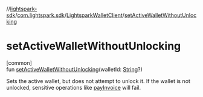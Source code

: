 //[lightspark-sdk](../../../index.md)/[com.lightspark.sdk](../index.md)/[LightsparkWalletClient](index.md)/[setActiveWalletWithoutUnlocking](set-active-wallet-without-unlocking.md)

# setActiveWalletWithoutUnlocking

[common]\
fun [setActiveWalletWithoutUnlocking](set-active-wallet-without-unlocking.md)(walletId: [String](https://kotlinlang.org/api/latest/jvm/stdlib/kotlin/-string/index.html)?)

Sets the active wallet, but does not attempt to unlock it. If the wallet is not unlocked, sensitive operations like [payInvoice](pay-invoice.md) will fail.
